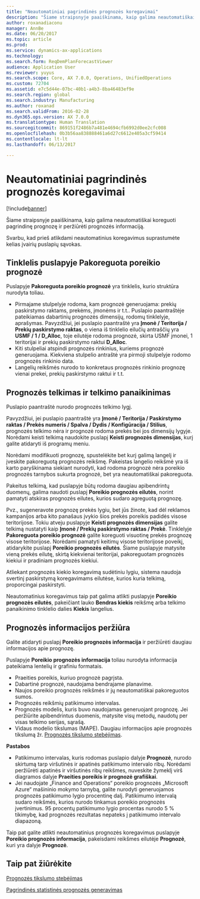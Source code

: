 ```yaml
---
title: "Neautomatiniai pagrindinės prognozės koregavimai"
description: "Šiame straipsnyje paaiškinama, kaip galima neautomatiškai koreguoti pagrindinę prognozę ir peržiūrėti prognozės informaciją."
author: roxanadiaconu
manager: AnnBe
ms.date: 06/20/2017
ms.topic: article
ms.prod: 
ms.service: dynamics-ax-applications
ms.technology: 
ms.search.form: ReqDemPlanForecastViewer
audience: Application User
ms.reviewer: yuyus
ms.search.scope: Core, AX 7.0.0, Operations, UnifiedOperations
ms.custom: 72704
ms.assetid: e7c5d44e-07bc-40b1-a4b3-8ba46483ef9e
ms.search.region: global
ms.search.industry: Manufacturing
ms.author: roxanad
ms.search.validFrom: 2016-02-28
ms.dyn365.ops.version: AX 7.0.0
ms.translationtype: Human Translation
ms.sourcegitcommit: 869151f2486b7a481e4694cfb6992d0ee2cfc008
ms.openlocfilehash: 0b3b56aa838888461a6d27c6612e405a3cf59414
ms.contentlocale: lt-lt
ms.lasthandoff: 06/13/2017

---
```


# <a name="make-manual-adjustments-to-the-baseline-forecast"></a>Neautomatiniai pagrindinės prognozės koregavimai

[!include[banner](../includes/banner.md)]


Šiame straipsnyje paaiškinama, kaip galima neautomatiškai koreguoti pagrindinę prognozę ir peržiūrėti prognozės informaciją. 

Svarbu, kad prieš atlikdami neautomatinius koregavimus suprastumėte kelias įvairių puslapių sąvokas.

## <a name="grid-on-the-adjusted-demand-forecast-page"></a>Tinklelis puslapyje Pakoreguota poreikio prognozė
Puslapyje **Pakoreguota poreikio prognozė** yra tinklelis, kurio struktūra nurodyta toliau.

-   Pirmajame stulpelyje rodoma, kam prognozė generuojama: prekių paskirstymo raktams, prekėms, įmonėms ir t.t.. Puslapio paantraštėje pateikiamas dabartinių prognozės dimensijų, rodomų tinklelyje, aprašymas. Pavyzdžiui, jei puslapio paantraštė yra **Įmonė / Teritorija / Prekių paskirstymo raktas**, o viena iš tinklelio eilučių antraščių yra **USMF / 1 / D\_Alloc**, toje eilutėje rodoma prognozė, skirta USMF įmonei, 1 teritorijai ir prekių paskirstymo raktui **D\_Alloc**.
-   Kiti stulpeliai atspindi prognozės rinkinius, kuriems prognozė generuojama. Kiekviena stulpelio antraštė yra pirmoji stulpelyje rodomo prognozės rinkinio data.
-   Langelių reikšmės nurodo to konkretaus prognozės rinkinio prognozę vienai prekei, prekių paskirstymo raktui ir t.t.

## <a name="forecast-aggregation-and-deaggregation"></a>Prognozės telkimas ir telkimo panaikinimas
Puslapio paantraštė nurodo prognozės telkimo lygį. 

Pavyzdžiui, jei puslapio paantraštė yra **Įmonė / Teritorija / Paskirstymo raktas / Prekės numeris / Spalva / Dydis / Konfigūracija / Stilius**, prognozės telkimo nėra ir prognozė rodoma prekės bei jos dimensijų lygyje. Norėdami keisti telkimą naudokite puslapį **Keisti prognozės dimensijas**, kurį galite atidaryti iš programų meniu. 

Norėdami modifikuoti prognozę, spustelėkite bet kurį galimą langelį ir įveskite pakoreguotą prognozės reikšmę. Pakeistas langelio reikšmė yra iš karto paryškinama siekiant nurodyti, kad rodoma prognozė nėra poreikio prognozės tarnybos sukurta prognozė, bet yra neautomatiškai pakoreguota. 

Pakeitus telkimą, kad puslapyje būtų rodoma daugiau apibendrintų duomenų, galima naudoti puslapį **Poreikio prognozės eilutės**, norint pamatyti atskiras prognozės eilutes, kurios sudaro agreguotą prognozę. 

Pvz., sugeneravote prognozę prekės lygiu, bet jūs žinote, kad dėl reklamos kampanijos arba kito panašaus įvykio šios prekės poreikis padidės visose teritorijose. Tokiu atveju puslapyje **Keisti prognozės dimensijas** galite telkimą nustatyti kaip **Įmonė / Prekių paskirstymo raktas / Prekė**. Tinklelyje **Pakoreguota poreikio prognozė** galite koreguoti visuotinę prekės prognozę visose teritorijose. Norėdami pamatyti keitimų visose teritorijose poveikį, atidarykite puslapį **Poreikio prognozės eilutės**. Šiame puslapyje matysite vieną prekės eilutę, skirtą kiekvienai teritorijai, pakoreguotam prognozės kiekiui ir pradiniam prognozės kiekiui. 

Atliekant prognozės kiekio koregavimą sudėtiniu lygiu, sistema naudoja svertinį paskirstymą koregavimams eilutėse, kurios kuria telkimą, proporcingai paskirstyti. 

Neautomatinius koregavimus taip pat galima atlikti puslapyje **Poreikio prognozės eilutės**, pakeičiant lauko **Bendras kiekis** reikšmę arba telkimo panaikinimo tinklelio dalies **Kiekis** langelius.

## <a name="viewing-details-of-the-forecast"></a>Prognozės informacijos peržiūra
Galite atidaryti puslapį **Poreikio prognozės informacija** ir peržiūrėti daugiau informacijos apie prognozę. 

Puslapyje **Poreikio prognozės informacija** toliau nurodyta informacija pateikiama lentelių ir grafiniu formatais.

-   Praeities poreikis, kuriuo prognozė pagrįsta.
-   Dabartinė prognozė, naudojama bendrajame planavime.
-   Naujos poreikio prognozės reikšmės ir jų neautomatiškai pakoreguotos sumos.
-   Prognozės reikšmių patikimumo intervalas.
-   Prognozės modelis, kuris buvo naudojamas generuojant prognozę. Jei peržiūrite apibendrintus duomenis, matysite visų metodų, naudotų per visas telkimo serijas, sąrašą.
-   Vidaus modelio tikslumas (MAPE). Daugiau informacijos apie prognozės tikslumą žr. [Prognozės tikslumo stebėjimas](monitor-forecast-accuracy.md).

**Pastabos**

-   Patikimumo intervalas, kuris rodomas puslapio dalyje **Prognozė**, nurodo skirtumą tarp viršutinės ir apatinės patikimumo intervalo ribų. Norėdami peržiūrėti apatinės ir viršutinės ribų reikšmes, nuveskite žymeklį virš diagramos dalyje **Praeities poreikis ir prognozė grafiškai**.
-   Jei naudojate „Finance and Operations“ poreikio prognozės „Microsoft Azure“ mašininio mokymo tarnybą, galite nurodyti generuojamos prognozės patikimumo lygio procentinę dalį. Patikimumo intervalą sudaro reikšmės, kurios nurodo tinkamus poreikio prognozės įvertinimus. 95 procentų patikimumo lygio procentas nurodo 5 % tikimybę, kad prognozės rezultatas nepateks į patikimumo intervalo diapazoną.

Taip pat galite atlikti neautomatinius prognozės koregavimus puslapyje **Poreikio prognozės informacija**, pakeisdami reikšmes eilutėje **Prognozė**, kuri yra dalyje **Prognozė**.

<a name="see-also"></a>Taip pat žiūrėkite
--------

[Prognozės tikslumo stebėjimas](monitor-forecast-accuracy.md)

[Pagrindinės statistinės prognozės generavimas](generate-statistical-baseline-forecast.md)




